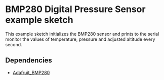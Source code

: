 
# BMP280 Digital Pressure Sensor example sketch

This example sketch initializes the BMP280 sensor and prints to the serial monitor the values of temperature, pressure and adjusted altitude every second.

## Dependencies
* [Adafruit_BMP280](https://github.com/adafruit/Adafruit_BMP280_Library)
